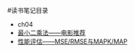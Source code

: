 #读书笔记目录
- ch04
 - [最小二乘法——电影推荐](http://blog.csdn.net/u011239443/article/details/51752904)
 - [性能评估——MSE/RMSE与MAPK/MAP](http://blog.csdn.net/u011239443/article/details/51788781)

